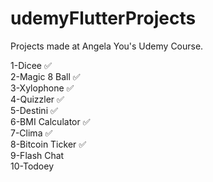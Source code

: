 # udemyFlutterProjects  

Projects made at Angela You's Udemy Course.

1-Dicee ✅    
2-Magic 8 Ball ✅    
3-Xylophone ✅    
4-Quizzler ✅    
5-Destini   ✅    
6-BMI Calculator  ✅    
7-Clima  ✅    
8-Bitcoin Ticker  ✅  
9-Flash Chat  
10-Todoey   
